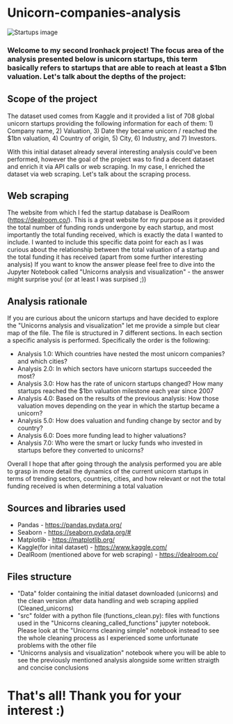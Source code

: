 # Unicorn-companies-analysis

![Startups image](https://news.america-digital.com/wp-content/uploads/2020/10/Top-ten-Startups-m%C3%A1s-valiosas-de-Latinoam%C3%A9rica-en-2020.jpg)

### Welcome to my second Ironhack project! The focus area of the analysis presented below is unicorn startups, this term basically refers to startups that are able to reach at least a $1bn valuation. Let's talk about the depths of the project:

## Scope of the project
The dataset used comes from Kaggle and it provided a list of 708 global unicorn startups providing the following information for each of them: 1) Company name, 2) Valuation, 3) Date they became unicorn / reached the $1bn valuation, 4) Country of origin, 5) City, 6) Industry, and 7) Investors.

With this initial dataset already several interesting analysis could've been performed, however the goal of the project was to find a decent dataset and enrich it via API calls or web scraping. In my case, I enriched the dataset via web scraping. Let's talk about the scraping process.

## Web scraping
The website from which I fed the startup database is DealRoom (https://dealroom.co/). This is a great website for my purpose as it provided the total number of funding ronds undergone by each startup, and most importantly the total funding received, which is exactly the data I wanted to include. I wanted to include this specific data point for each as I was curious about the relationship between the total valuation of a startup and the total funding it has received (apart from some further interesting analysis) If you want to know the answer please feel free to dive into the Jupyter Notebook called "Unicorns analysis and visualization" - the answer might surprise you! (or at least I was surpised ;))

## Analysis rationale
If you are curious about the unicorn startups and have decided to explore the "Unicorns analysis and visualization" let me provide a simple but clear map of the file. The file is structured in 7 different sections. In each section a specific analysis is performed. Specifically the order is the following:

- Analysis 1.0: Which countries have nested the most unicorn companies? and which cities?
- Analysis 2.0: In which sectors have unicorn startups succeeded the most?
- Analysis 3.0: How has the rate of unicorn startups changed? How many startups reached the $1bn valuation milestone each year since 2007
- Analysis 4.0: Based on the results of the previous analysis: How those valuation moves depending on the year in which the startup became a unicorn?
- Analysis 5.0: How does valuation and funding change by sector and by country?
- Analysis 6.0: Does more funding lead to higher valuations?
- Analysis 7.0: Who were the smart or lucky funds who invested in startups before they converted to unicorns?

Overall I hope that after going through the analysis performed you are able to grasp in more detail the dynamics of the current unicorn startups in terms of trending sectors, countries, cities, and how relevant or not the total funding received is when determining a total valuation

## Sources and libraries used
- Pandas - https://pandas.pydata.org/
- Seaborn - https://seaborn.pydata.org/#
- Matplotlib - https://matplotlib.org/
- Kaggle(for inital dataset) - https://www.kaggle.com/
- DealRoom (mentioned above for web scraping) - https://dealroom.co/

## Files structure
- "Data" folder containing the initial dataset downloaded (unicorns) and the clean version after data handling and web scraping applied (Cleaned_unicorns)
- "src" folder with a python file (functions_clean.py): files with functions used in the "Unicorns cleaning_called_functions" jupyter notebook. Please look at the "Unicorns cleaning simple" notebook instead to see the whole cleaning process as I experienced some unfortunate problems with the other file
- "Unicorns analysis and visualization" notebook where you will be able to see the previously mentioned analysis alongside some written straigth and concise conclusions
# That's all! Thank you for your interest :)